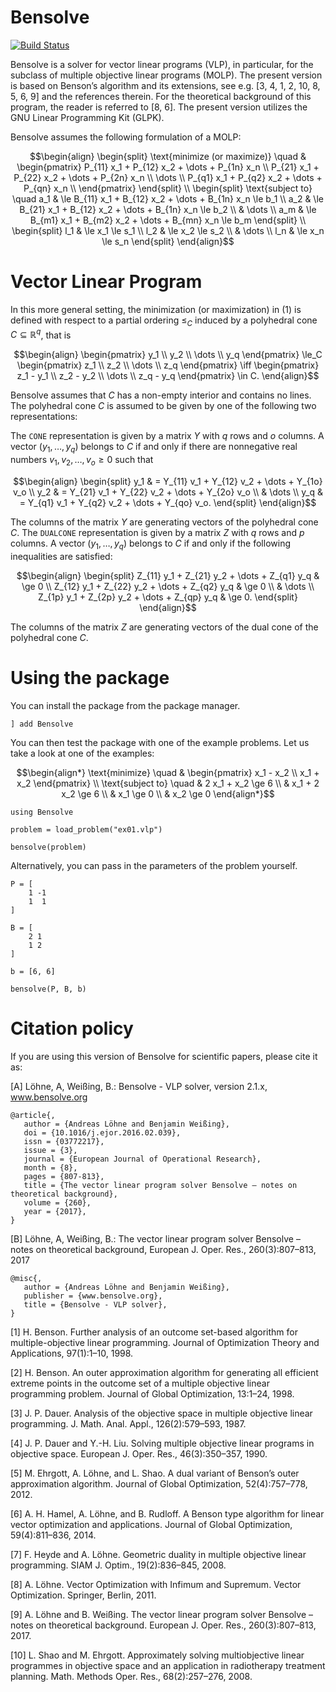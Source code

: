 # Bensolve

[![Build Status](https://github.com/kofgokhan/Bensolve.jl/actions/workflows/CI.yml/badge.svg?branch=main)](https://github.com/kofgokhan/Bensolve.jl/actions/workflows/CI.yml?query=branch%3Amain)

Bensolve is a solver for vector linear programs (VLP), in particular, for the subclass of
multiple objective linear programs (MOLP). The present version is based on Benson’s
algorithm and its extensions, see e.g. [3, 4, 1, 2, 10, 8, 5, 6, 9] and the references therein.
For the theoretical background of this program, the reader is referred to [8, 6].
The present version utilizes the GNU Linear Programming Kit (GLPK). 

Bensolve assumes the following formulation of a MOLP:
```math
\begin{align}

\begin{split}
\text{minimize (or maximize)} \quad & 

\begin{pmatrix}
P_{11} x_1 + P_{12} x_2 + \dots + P_{1n} x_n \\
P_{21} x_1 + P_{22} x_2 + \dots + P_{2n} x_n \\
\dots \\
P_{q1} x_1 + P_{q2} x_2 + \dots + P_{qn} x_n \\
\end{pmatrix}

\end{split} \\

\begin{split}

\text{subject to} \quad
a_1 & \le B_{11} x_1 + B_{12} x_2 + \dots + B_{1n} x_n \le b_1 \\
a_2 & \le B_{21} x_1 + B_{12} x_2 + \dots + B_{1n} x_n \le b_2 \\
& \dots \\
a_m & \le B_{m1} x_1 + B_{m2} x_2 + \dots + B_{mn} x_n \le b_m
\end{split} \\

\begin{split}
l_1 & \le x_1 \le s_1 \\
l_2 & \le x_2 \le s_2 \\
& \dots \\
l_n & \le x_n \le s_n
\end{split}

\end{align}
```

# Vector Linear Program
In this more general setting, the minimization (or maximization) in (1) is defined with
respect to a partial ordering $\le_C$ induced by a polyhedral cone $C \subseteq \mathbb{R}^q$, that is

```math
\begin{align}

\begin{pmatrix}
y_1 \\ y_2 \\ \dots \\ y_q
\end{pmatrix}  \le_C 
\begin{pmatrix}
z_1 \\ z_2 \\ \dots \\ z_q
\end{pmatrix} \iff
\begin{pmatrix}
z_1 - y_1 \\ z_2 - y_2 \\ \dots \\ z_q - y_q
\end{pmatrix} \in C.

\end{align}
```

Bensolve assumes that $C$ has a non-empty interior and contains no lines. The polyhedral cone $C$ is assumed to be given by one of the following two representations:

The `CONE` representation is given by a matrix $Y$ with $q$ rows and $o$ columns. A vector $(y_1, \dots, y_q)$ belongs to $C$ if and only if there are nonnegative real numbers $v_1, v_2, \dots, v_o \ge 0$ such that

```math
\begin{align}
\begin{split}
y_1 & = Y_{11} v_1 + Y_{12} v_2 + \dots + Y_{1o} v_o \\
y_2 & = Y_{21} v_1 + Y_{22} v_2 + \dots + Y_{2o} v_o \\
& \dots \\
y_q & = Y_{q1} v_1 + Y_{q2} v_2 + \dots + Y_{qo} v_o.
\end{split}
\end{align}
```

The columns of the matrix $Y$ are generating vectors of the polyhedral cone $C$.
The `DUALCONE` representation is given by a matrix $Z$ with $q$ rows and $p$ columns. A vector $(y_1, \dots, y_q)$ belongs to $C$ if and only if the following inequalities are satisfied:

```math
\begin{align}
\begin{split}
Z_{11} y_1 + Z_{21} y_2 + \dots + Z_{q1} y_q & \ge 0 \\ 
Z_{12} y_1 + Z_{22} y_2 + \dots + Z_{q2} y_q & \ge 0 \\ 
& \dots \\
Z_{1p} y_1 + Z_{2p} y_2 + \dots + Z_{qp} y_q & \ge 0. 
\end{split}
\end{align}
```

The columns of the matrix $Z$ are generating vectors of the dual cone of the polyhedral cone $C$.

# Using the package

You can install the package from the package manager.

```
] add Bensolve
```

You can then test the package with one of the example problems. Let us take a look at one of the examples:

```math
\begin{align*}
\text{minimize} \quad & 
\begin{pmatrix}
x_1 - x_2 \\
x_1 + x_2
\end{pmatrix} \\
\text{subject to} \quad 
& 2 x_1 + x_2 \ge 6 \\
& x_1 + 2 x_2 \ge 6 \\
& x_1 \ge 0 \\
& x_2 \ge 0
\end{align*}
```

```
using Bensolve

problem = load_problem("ex01.vlp")

bensolve(problem)
```

Alternatively, you can pass in the parameters of the problem yourself.

```
P = [
    1 -1
    1  1
]

B = [
    2 1
    1 2
]

b = [6, 6]

bensolve(P, B, b)
```

# Citation policy
If you are using this version of Bensolve for scientific papers, please cite it as:

[A] Löhne, A, Weißing, B.: Bensolve - VLP solver, version 2.1.x, www.bensolve.org

```
@article{,
   author = {Andreas Löhne and Benjamin Weißing},
   doi = {10.1016/j.ejor.2016.02.039},
   issn = {03772217},
   issue = {3},
   journal = {European Journal of Operational Research},
   month = {8},
   pages = {807-813},
   title = {The vector linear program solver Bensolve – notes on theoretical background},
   volume = {260},
   year = {2017},
}
```

[B] Löhne, A, Weißing, B.: The vector linear program solver Bensolve – notes on theoretical background, European J. Oper. Res., 260(3):807–813, 2017

```
@misc{,
   author = {Andreas Löhne and Benjamin Weißing},
   publisher = {www.bensolve.org},
   title = {Bensolve - VLP solver},
}
```

[1] H. Benson. Further analysis of an outcome set-based algorithm for multiple-objective
linear programming. Journal of Optimization Theory and Applications, 97(1):1–10,
1998.

[2] H. Benson. An outer approximation algorithm for generating all efficient extreme
points in the outcome set of a multiple objective linear programming problem. Journal
of Global Optimization, 13:1–24, 1998.

[3] J. P. Dauer. Analysis of the objective space in multiple objective linear programming.
J. Math. Anal. Appl., 126(2):579–593, 1987.

[4] J. P. Dauer and Y.-H. Liu. Solving multiple objective linear programs in objective
space. European J. Oper. Res., 46(3):350–357, 1990.

[5] M. Ehrgott, A. Löhne, and L. Shao. A dual variant of Benson’s outer approximation
algorithm. Journal of Global Optimization, 52(4):757–778, 2012.

[6] A. H. Hamel, A. Löhne, and B. Rudloff. A Benson type algorithm for linear vector
optimization and applications. Journal of Global Optimization, 59(4):811–836, 2014.

[7] F. Heyde and A. Löhne. Geometric duality in multiple objective linear programming.
SIAM J. Optim., 19(2):836–845, 2008.

[8] A. Löhne. Vector Optimization with Infimum and Supremum. Vector Optimization.
Springer, Berlin, 2011.

[9] A. Löhne and B. Weißing. The vector linear program solver Bensolve – notes on
theoretical background. European J. Oper. Res., 260(3):807–813, 2017.

[10] L. Shao and M. Ehrgott. Approximately solving multiobjective linear programmes in
objective space and an application in radiotherapy treatment planning. Math. Methods
Oper. Res., 68(2):257–276, 2008.
